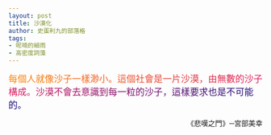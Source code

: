 ```yaml
---
layout: post
title: 沙漠化
author: 史蛋利九的部落格
tags:
- 呢喃的細雨
- 高密度詞藻
---
```


<span style="font-size: large;
background: -webkit-linear-gradient(45deg, #ff8a00, #da1b60, #090979);
-webkit-background-clip: text;
-webkit-text-fill-color: transparent;">
每個人就像沙子一樣渺小。這個社會是一片沙漠，由無數的沙子構成。沙漠不會去意識到每一粒的沙子，這樣要求也是不可能的。
</span>
<div style="text-align: right;">
《悲嘆之門》─宮部美幸
</div>

